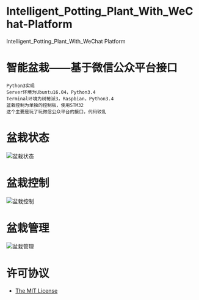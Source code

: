 # Intelligent_Potting_Plant_With_WeChat-Platform
Intelligent_Potting_Plant_With_WeChat Platform

# 智能盆栽——基于微信公众平台接口
    Python3实现
    Server环境为Ubuntu16.04，Python3.4
    Terminal环境为树莓派3，Raspbian，Python3.4
    盆栽控制为单独的控制板，使用STM32
    这个主要是玩了玩微信公众平台的接口，代码较乱


# 盆栽状态
![盆栽状态](https://github.com/Higor777/Intelligent_Potting_Plant_With_WeChat_Platform/blob/master/status.png "status")
# 盆栽控制
![盆栽控制](https://github.com/Higor777/Intelligent_Potting_Plant_With_WeChat_Platform/blob/master/control.png "control")
# 盆栽管理
![盆栽管理](https://github.com/Higor777/Intelligent_Potting_Plant_With_WeChat_Platform/blob/master/manage.png "manage")

# 许可协议
* [The MIT License](https://github.com/Higor777/Intelligent_Potting_Plant_With_WeChat_Platform/blob/master/LICENSE)
